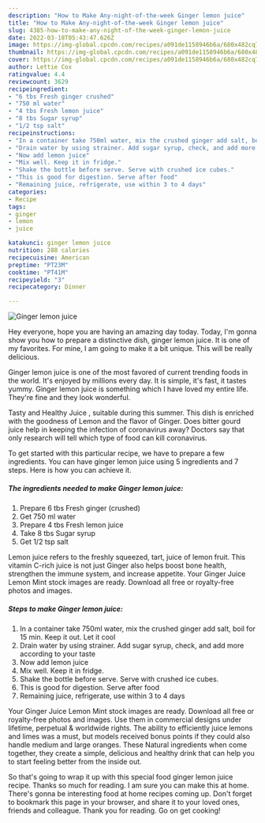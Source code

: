```yaml
---
description: "How to Make Any-night-of-the-week Ginger lemon juice"
title: "How to Make Any-night-of-the-week Ginger lemon juice"
slug: 4385-how-to-make-any-night-of-the-week-ginger-lemon-juice
date: 2022-03-18T05:43:47.626Z
image: https://img-global.cpcdn.com/recipes/a091de1158946b6a/680x482cq70/ginger-lemon-juice-recipe-main-photo.jpg
thumbnail: https://img-global.cpcdn.com/recipes/a091de1158946b6a/680x482cq70/ginger-lemon-juice-recipe-main-photo.jpg
cover: https://img-global.cpcdn.com/recipes/a091de1158946b6a/680x482cq70/ginger-lemon-juice-recipe-main-photo.jpg
author: Lettie Cox
ratingvalue: 4.4
reviewcount: 3629
recipeingredient:
- "6 tbs Fresh ginger crushed"
- "750 ml water"
- "4 tbs Fresh lemon juice"
- "8 tbs Sugar syrup"
- "1/2 tsp salt"
recipeinstructions:
- "In a container take 750ml water, mix the crushed ginger add salt, boil for 15 min. Keep it out. Let it cool"
- "Drain water by using strainer. Add sugar syrup, check, and add more according to your taste"
- "Now add lemon juice"
- "Mix well. Keep it in fridge."
- "Shake the bottle before serve. Serve with crushed ice cubes."
- "This is good for digestion. Serve after food"
- "Remaining juice, refrigerate, use within 3 to 4 days"
categories:
- Recipe
tags:
- ginger
- lemon
- juice

katakunci: ginger lemon juice 
nutrition: 288 calories
recipecuisine: American
preptime: "PT23M"
cooktime: "PT41M"
recipeyield: "3"
recipecategory: Dinner

---
```



![Ginger lemon juice](https://img-global.cpcdn.com/recipes/a091de1158946b6a/680x482cq70/ginger-lemon-juice-recipe-main-photo.jpg)

Hey everyone, hope you are having an amazing day today. Today, I'm gonna show you how to prepare a distinctive dish, ginger lemon juice. It is one of my favorites. For mine, I am going to make it a bit unique. This will be really delicious.

Ginger lemon juice is one of the most favored of current trending foods in the world. It's enjoyed by millions every day. It is simple, it's fast, it tastes yummy. Ginger lemon juice is something which I have loved my entire life. They're fine and they look wonderful.

Tasty and Healthy Juice , suitable during this summer. This dish is enriched with the goodness of Lemon and the flavor of Ginger. Does bitter gourd juice help in keeping the infection of coronavirus away? Doctors say that only research will tell which type of food can kill coronavirus.


To get started with this particular recipe, we have to prepare a few ingredients. You can have ginger lemon juice using 5 ingredients and 7 steps. Here is how you can achieve it.

<!--inarticleads1-->

##### The ingredients needed to make Ginger lemon juice:

1. Prepare 6 tbs Fresh ginger (crushed)
1. Get 750 ml water
1. Prepare 4 tbs Fresh lemon juice
1. Take 8 tbs Sugar syrup
1. Get 1/2 tsp salt


Lemon juice refers to the freshly squeezed, tart, juice of lemon fruit. This vitamin C-rich juice is not just Ginger also helps boost bone health, strengthen the immune system, and increase appetite. Your Ginger Juice Lemon Mint stock images are ready. Download all free or royalty-free photos and images. 

<!--inarticleads2-->

##### Steps to make Ginger lemon juice:

1. In a container take 750ml water, mix the crushed ginger add salt, boil for 15 min. Keep it out. Let it cool
1. Drain water by using strainer. Add sugar syrup, check, and add more according to your taste
1. Now add lemon juice
1. Mix well. Keep it in fridge.
1. Shake the bottle before serve. Serve with crushed ice cubes.
1. This is good for digestion. Serve after food
1. Remaining juice, refrigerate, use within 3 to 4 days


Your Ginger Juice Lemon Mint stock images are ready. Download all free or royalty-free photos and images. Use them in commercial designs under lifetime, perpetual &amp; worldwide rights. The ability to efficiently juice lemons and limes was a must, but models received bonus points if they could also handle medium and large oranges. These Natural ingredients when come together, they create a simple, delicious and healthy drink that can help you to start feeling better from the inside out. 

So that's going to wrap it up with this special food ginger lemon juice recipe. Thanks so much for reading. I am sure you can make this at home. There's gonna be interesting food at home recipes coming up. Don't forget to bookmark this page in your browser, and share it to your loved ones, friends and colleague. Thank you for reading. Go on get cooking!
